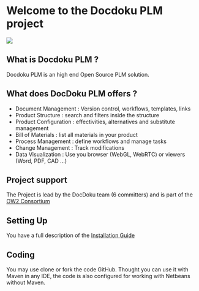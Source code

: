 <h1> Welcome to the Docdoku PLM project</h1><img src = "http://plm.docdoku.com/wp-content/themes/docdokuplm/images/logo-DocDokuPLM.png" />

## What is Docdoku PLM ?

Docdoku PLM is an high end Open Source PLM solution.

## What does DocDoku PLM offers ?

* Document Management : Version control, workflows, templates, links
* Product Structure : search and filters inside the structure
* Product Configuration : effectivities, alternatives and substitute management
* Bill of Materials : list all materials in your product
* Process Management : define workflows and manage tasks
* Change Management : Track modifications
* Data Visualization : Use you browser (WebGL, WebRTC) or viewers (Word, PDF, CAD ...)

## Project support

The Project is lead by the DocDoku team (6 committers) and is part of the [OW2 Consortium](http://ow2.org/)

## Setting Up

You have a full description of the [Installation Guide](https://github.com/docdoku/docdoku-plm/wiki)

## Coding 

You may use clone or fork the code GitHub. Thought you can use it with Maven in any IDE, the code is also configured for working with Netbeans without Maven.